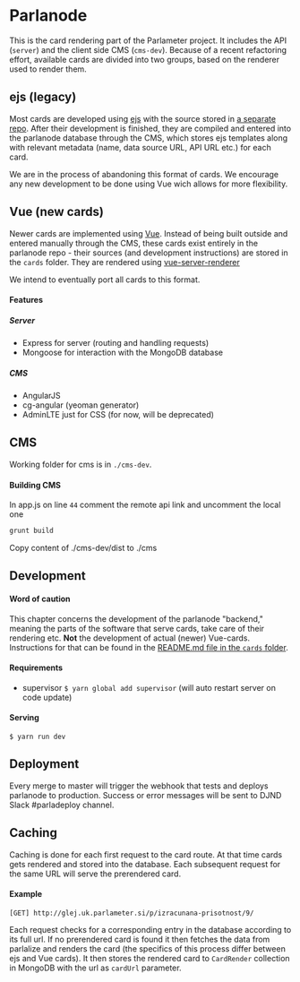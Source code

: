 # Parlanode

This is the card rendering part of the Parlameter project. It includes the API (`server`) and the client side CMS (`cms-dev`). Because of a recent refactoring effort, available cards are divided into two groups, based on the renderer used to render them.

## ejs (legacy)

Most cards are developed using [ejs](http://ejs.co/) with the source stored in [a separate repo](//github.com/muki/parlacards). After their development is finished, they are compiled and entered into the parlanode database through the CMS, which stores ejs templates along with relevant metadata (name, data source URL, API URL etc.) for each card.

We are in the process of abandoning this format of cards. We encourage any new development to be done using Vue wich allows for more flexibility.

## Vue (new cards)

Newer cards are implemented using [Vue](//vuejs.org/). Instead of being built outside and entered manually through the CMS, these cards exist entirely in the parlanode repo - their sources (and development instructions) are stored in the `cards` folder. They are rendered using [vue-server-renderer](https://github.com/vuejs/vue/tree/dev/packages/vue-server-renderer)

We intend to eventually port all cards to this format.

#### Features

##### Server

* Express for server (routing and handling requests)
* Mongoose for interaction with the MongoDB database

##### CMS

* AngularJS
* cg-angular (yeoman generator)
* AdminLTE just for CSS (for now, will be deprecated)

## CMS

Working folder for cms is in ```./cms-dev```.

#### Building CMS

In app.js on line ```44``` comment the remote api link and uncomment the local one

```bash
grunt build
```

Copy content of ./cms-dev/dist to ./cms

## Development

#### Word of caution

This chapter concerns the development of the parlanode "backend," meaning the parts of the software that serve cards, take care of their rendering etc. **Not** the development of actual (newer) Vue-cards. Instructions for that can be found in the [README.md file in the `cards` folder](https://github.com/muki/parlanode/tree/master/cards).

#### Requirements

* supervisor `$ yarn global add supervisor` (will auto restart server on code update)

#### Serving

```
$ yarn run dev
```

## Deployment

Every merge to master will trigger the webhook that tests and deploys parlanode to production. Success or error messages will be sent to DJND Slack #parladeploy channel.

## Caching

Caching is done for each first request to the card route. At that time cards gets rendered and stored into the database. Each subsequent request for the same URL will serve the prerendered card.

#### Example
```
[GET] http://glej.uk.parlameter.si/p/izracunana-prisotnost/9/
```

Each request checks for a corresponding entry in the database according to its full url. If no prerendered card is found it then fetches the data from parlalize and renders the card (the specifics of this process differ between ejs and Vue cards). It then stores the rendered card to `CardRender` collection in MongoDB with the url as `cardUrl` parameter.
